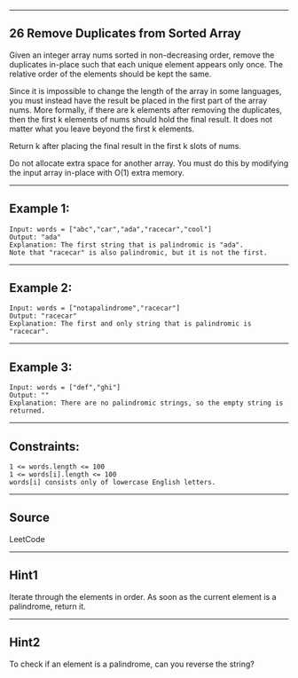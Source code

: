 ------------------------
26 Remove Duplicates from Sorted Array
------------------------

Given an integer array nums sorted in non-decreasing order, remove the duplicates in-place such that each unique element appears only once. The relative order of the elements should be kept the same.

Since it is impossible to change the length of the array in some languages, you must instead have the result be placed in the first part of the array nums. More formally, if there are k elements after removing the duplicates, then the first k elements of nums should hold the final result. It does not matter what you leave beyond the first k elements.

Return k after placing the final result in the first k slots of nums.

Do not allocate extra space for another array. You must do this by modifying the input array in-place with O(1) extra memory.

------------------------
Example 1:
------------------------

    Input: words = ["abc","car","ada","racecar","cool"]
    Output: "ada"
    Explanation: The first string that is palindromic is "ada".
    Note that "racecar" is also palindromic, but it is not the first.

------------------------
Example 2:
------------------------

    Input: words = ["notapalindrome","racecar"]
    Output: "racecar"
    Explanation: The first and only string that is palindromic is "racecar".

------------------------
Example 3:
------------------------

    Input: words = ["def","ghi"]
    Output: ""
    Explanation: There are no palindromic strings, so the empty string is returned.

------------------------
Constraints:
------------------------

    1 <= words.length <= 100
    1 <= words[i].length <= 100
    words[i] consists only of lowercase English letters.
 
--------------------
Source
--------------------

LeetCode

-------------------
Hint1
-------------------

Iterate through the elements in order. As soon as the current element is a palindrome, return it.

-------------------
Hint2
-------------------

To check if an element is a palindrome, can you reverse the string?
